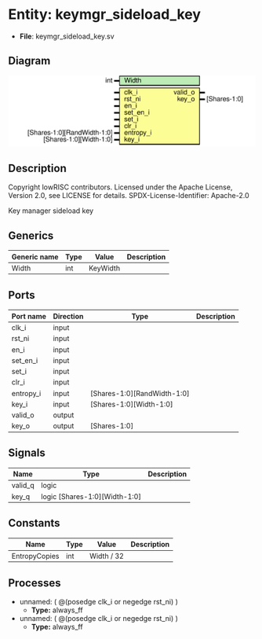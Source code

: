 # Entity: keymgr_sideload_key

- **File**: keymgr_sideload_key.sv
## Diagram

![Diagram](keymgr_sideload_key.svg "Diagram")
## Description

 Copyright lowRISC contributors.
 Licensed under the Apache License, Version 2.0, see LICENSE for details.
 SPDX-License-Identifier: Apache-2.0

 Key manager sideload key

## Generics

| Generic name | Type | Value    | Description |
| ------------ | ---- | -------- | ----------- |
| Width        | int  | KeyWidth |             |
## Ports

| Port name | Direction | Type                        | Description |
| --------- | --------- | --------------------------- | ----------- |
| clk_i     | input     |                             |             |
| rst_ni    | input     |                             |             |
| en_i      | input     |                             |             |
| set_en_i  | input     |                             |             |
| set_i     | input     |                             |             |
| clr_i     | input     |                             |             |
| entropy_i | input     | [Shares-1:0][RandWidth-1:0] |             |
| key_i     | input     | [Shares-1:0][Width-1:0]     |             |
| valid_o   | output    |                             |             |
| key_o     | output    | [Shares-1:0]                |             |
## Signals

| Name    | Type                          | Description |
| ------- | ----------------------------- | ----------- |
| valid_q | logic                         |             |
| key_q   | logic [Shares-1:0][Width-1:0] |             |
## Constants

| Name          | Type | Value      | Description |
| ------------- | ---- | ---------- | ----------- |
| EntropyCopies | int  | Width / 32 |             |
## Processes
- unnamed: ( @(posedge clk_i or negedge rst_ni) )
  - **Type:** always_ff
- unnamed: ( @(posedge clk_i or negedge rst_ni) )
  - **Type:** always_ff
